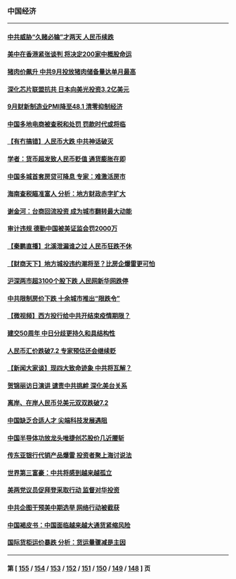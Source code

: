 ### 中国经济
---
#### [中共威胁“久赌必输”才两天 人民币续跌](../../pages/ncid283/n13836354.md) 
#### [美中在香港紧张谈判 将决定200家中概股命运](../../pages/ncid283/n13834602.md) 
#### [猪肉价飙升 中共9月投放猪肉储备量达单月最高](../../pages/ncid283/n13833134.md) 
#### [深化芯片联盟抗共 日本向美光投资3.2亿美元](../../pages/ncid283/n13836337.md) 
#### [9月财新制造业PMI降至48.1 清零抑制经济](../../pages/ncid283/n13836244.md) 
#### [中国多地电商被查税和处罚 罚款时代或将临](../../pages/ncid283/n13836048.md) 
#### [【有冇搞错】人民币大跌 中共神话破灭](../../pages/ncid283/n13835616.md) 
#### [学者：货币超发致人民币贬值 通货膨胀在即](../../pages/ncid283/n13836134.md) 
#### [中国多城首套房贷可降息 专家：难激活房市](../../pages/ncid283/n13836006.md) 
#### [海南查税瞄准富人 分析：地方财政赤字扩大](../../pages/ncid283/n13835957.md) 
#### [谢金河：台商回流投资 成为城市翻转最大动能](../../pages/ncid283/n13835791.md) 
#### [审计违规 德勤中国被美证监会罚2000万](../../pages/ncid283/n13835766.md) 
#### [【秦鹏直播】北溪泄漏谁之过 人民币狂跌不休](../../pages/ncid283/n13835698.md) 
#### [【财商天下】地方城投违约潮将至？比房企爆雷更可怕](../../pages/ncid283/n13835651.md) 
#### [沪深两市超3100个股下跌 人民网新华网跌停](../../pages/ncid283/n13835682.md) 
#### [中共限制房价下跌 十余城市推出“限跌令”](../../pages/ncid283/n13835670.md) 
#### [【微视频】西方投行给中共开结束疫情期限？](../../pages/ncid283/n13834827.md) 
#### [建交50周年 中日分歧更持久和具结构性](../../pages/ncid283/n13835405.md) 
#### [人民币汇价跌破7.2 专家预估还会继续贬](../../pages/ncid283/n13834656.md) 
#### [【新闻大家谈】现四大致命迹象 中共将瓦解？](../../pages/ncid283/n13834581.md) 
#### [贺锦丽访日演讲 谴责中共挑衅 深化美台关系](../../pages/ncid283/n13834465.md) 
#### [离岸、在岸人民币兑美元双双跌破7.2](../../pages/ncid283/n13834383.md) 
#### [中国缺乏合适人才 尖端科技发展遇阻](../../pages/ncid283/n13834298.md) 
#### [中国半导体功放龙头唯捷创芯股价几近腰斩](../../pages/ncid283/n13833971.md) 
#### [传东亚银行代销产品爆雷 投资者聚上海讨说法](../../pages/ncid283/n13833961.md) 
#### [世界第三富豪：中共将感到越来越孤立](../../pages/ncid283/n13833919.md) 
#### [美两党议员促拜登采取行动 监督对华投资](../../pages/ncid283/n13833908.md) 
#### [中共企图干预美中期选举 网络行动被截获](../../pages/ncid283/n13833877.md) 
#### [中国褐皮书：中国面临越来越大通货紧缩风险](../../pages/ncid283/n13833823.md) 
#### [国际货柜运价暴跌 分析：货运量骤减是主因](../../pages/ncid283/n13833494.md) 

---
#### 第 [ [155](./155.md) / [154](./154.md) / [153](./153.md) / [152](./152.md) / [151](./151.md) / [150](./150.md) / [149](./149.md) / [148](./148.md) ] 页
